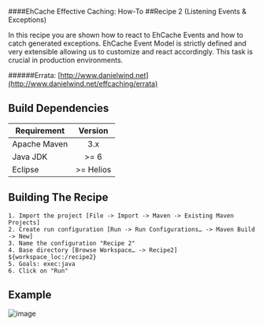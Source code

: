 ####EhCache Effective Caching: How-To
##Recipe 2 (Listening Events & Exceptions)

In this recipe you are shown how to react to EhCache Events and how to catch generated exceptions. EhCache Event Model is strictly defined and very extensible allowing us to customize and react accordingly. This task is crucial in production environments.

######Errata: [http://www.danielwind.net](http://www.danielwind.net/effcaching/errata)

Build Dependencies
-------

| Requirement      |  Version   |
|------------------|:----------:|
|  Apache Maven    |    3.x     |
|  Java JDK        |    >= 6    |
|  Eclipse         | >= Helios  |


Building The Recipe
-------
```
1. Import the project [File -> Import -> Maven -> Existing Maven Projects]
2. Create run configuration [Run -> Run Configurations… -> Maven Build -> New]
3. Name the configuration "Recipe 2"
4. Base directory [Browse Workspace… -> Recipe2] ${workspace_loc:/recipe2}
5. Goals: exec:java
6. Click on "Run" 
```

Example
-------
![image](https://raw.github.com/danielwind/resources/master/images/recipe2_eclipse.png)    